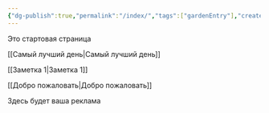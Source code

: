 ```yaml
---
{"dg-publish":true,"permalink":"/index/","tags":["gardenEntry"],"created":"2025-08-05T16:16:42.000+03:00","updated":"2025-08-05T16:16:42.000+03:00"}
---
```



Это стартовая страница

[[Самый лучший день\|Самый лучший день]]

[[Заметка 1\|Заметка 1]]

[[Добро пожаловать\|Добро пожаловать]]

Здесь будет ваша реклама
